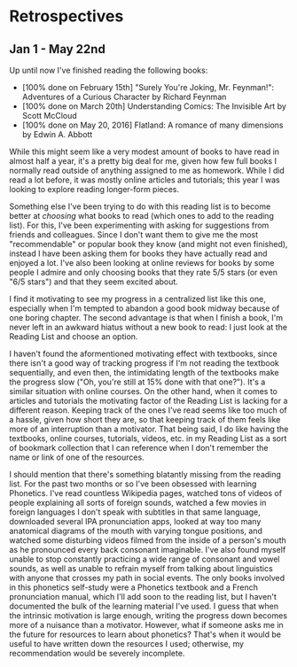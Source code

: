 # Retrospectives

## Jan 1 - May 22nd
Up until now I've finished reading the following books:
* [100% done on February 15th] "Surely You're Joking, Mr. Feynman!": Adventures of a Curious Character by Richard Feynman
* [100% done on March 20th] Understanding Comics: The Invisible Art by Scott McCloud
* [100% done on May 20, 2016] Flatland: A romance of many dimensions by Edwin A. Abbott

While this might seem like a very modest amount of books to have read in almost half a year, it's a pretty big deal for me, given how few full books I normally read outside of anything assigned to me as homework. While I did read a lot before, it was mostly online articles and tutorials; this year I was looking to explore reading longer-form pieces.

Something else I've been trying to do with this reading list is to become better at *choosing* what books to read (which ones to add to the reading list). For this, I've been experimenting with asking for suggestions from friends and colleagues. Since I don't want them to give me the most "recommendable" or popular book they know (and might not even finished), instead I have been asking them for books they have actually read and enjoyed a lot. I've also been looking at online reviews for books by some people I admire and only choosing books that they rate 5/5 stars (or even "6/5 stars") and that they seem excited about.

I find it motivating to see my progress in a centralized list like this one, especially when I'm tempted to abandon a good book midway because of one boring chapter. The second advantage is that when I finish a book, I'm never left in an awkward hiatus without a new book to read: I just look at the Reading List and choose an option.

I haven't found the aformentioned motivating effect with textbooks, since there isn't a good way of tracking progress if I'm not reading the textbook sequentially, and even then, the intimidating length of the textbooks make the progress slow ("Oh, you're still at 15% done with that one?"). It's a similar situation with online courses. On the other hand, when it comes to articles and tutorials the motivating factor of the Reading List is lacking for a different reason. Keeping track of the ones I've read seems like too much of a hassle, given how short they are, so that keeping track of them feels like more of an interruption than a motivator. That being said, I do like having the textbooks, online courses, tutorials, videos, etc. in my Reading List as a sort of bookmark collection that I can reference when I don't remember the name or link of one of the resources.

I should mention that there's something blatantly missing from the reading list. For the past two months or so I've been obsessed with learning Phonetics. I've read countless Wikipedia pages, watched tons of videos of people explaining all sorts of foreign sounds, watched a few movies in foreign languages I don't speak with subtitles in that same language, downloaded several IPA pronunciation apps, looked at way too many anatomical diagrams of the mouth with varying tongue positions, and watched some disturbing videos filmed from the inside of a person's mouth as he pronounced every back consonant imaginable. I've also found myself unable to stop constantly practicing a wide range of consonant and vowel sounds, as well as unable to refrain myself from talking about linguistics with anyone that crosses my path in social events. The only books involved in this phonetics self-study were a Phonetics textbook and a French pronunciation manual, which I'll add soon to the reading list, but I haven't documented the bulk of the learning material I've used. I guess that when the intrinsic motivation is large enough, writing the progress down becomes more of a nuisance than a motivator. However, what if someone asks me in the future for resources to learn about phonetics? That's when it would be useful to have written down the resources I used; otherwise, my recommendation would be severely incomplete.
